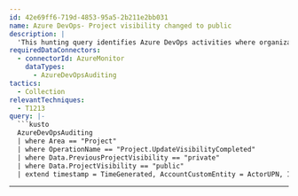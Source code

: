 ```yaml
---
id: 42e69ff6-719d-4853-95a5-2b211e2bb031
name: Azure DevOps- Project visibility changed to public
description: |
  'This hunting query identifies Azure DevOps activities where organization project visibility changed to public project'
requiredDataConnectors:
  - connectorId: AzureMonitor
    dataTypes:
      - AzureDevOpsAuditing
tactics:
  - Collection
relevantTechniques:
  - T1213
query: |-
  ```kusto
  AzureDevOpsAuditing
  | where Area == "Project"
  | where OperationName == "Project.UpdateVisibilityCompleted"
  | where Data.PreviousProjectVisibility == "private"
  | where Data.ProjectVisibility == "public"
  | extend timestamp = TimeGenerated, AccountCustomEntity = ActorUPN, IPCustomEntity = IpAddress
  ```
---
```


